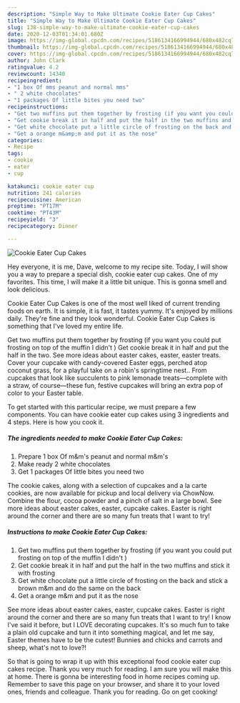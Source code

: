 ```yaml
---
description: "Simple Way to Make Ultimate Cookie Eater Cup Cakes"
title: "Simple Way to Make Ultimate Cookie Eater Cup Cakes"
slug: 138-simple-way-to-make-ultimate-cookie-eater-cup-cakes
date: 2020-12-03T01:34:01.680Z
image: https://img-global.cpcdn.com/recipes/5186134166994944/680x482cq70/cookie-eater-cup-cakes-recipe-main-photo.jpg
thumbnail: https://img-global.cpcdn.com/recipes/5186134166994944/680x482cq70/cookie-eater-cup-cakes-recipe-main-photo.jpg
cover: https://img-global.cpcdn.com/recipes/5186134166994944/680x482cq70/cookie-eater-cup-cakes-recipe-main-photo.jpg
author: John Clark
ratingvalue: 4.2
reviewcount: 14340
recipeingredient:
- "1 box Of mms peanut and normal mms"
- " 2 white chocolates"
- "1 packages Of little bites you need two"
recipeinstructions:
- "Get two muffins put them together by frosting (if you want you could put  frosting on top of the muffin I didn&#39;t )"
- "Get cookie break it in half and put the half in the two muffins and stick it with frosting"
- "Get white chocolate put a little circle of frosting on the back and stick a brown m&amp;m and do the same on the back"
- "Get a orange m&amp;m and put it as the nose"
categories:
- Recipe
tags:
- cookie
- eater
- cup

katakunci: cookie eater cup 
nutrition: 241 calories
recipecuisine: American
preptime: "PT17M"
cooktime: "PT43M"
recipeyield: "3"
recipecategory: Dinner

---
```



![Cookie Eater Cup Cakes](https://img-global.cpcdn.com/recipes/5186134166994944/680x482cq70/cookie-eater-cup-cakes-recipe-main-photo.jpg)

Hey everyone, it is me, Dave, welcome to my recipe site. Today, I will show you a way to prepare a special dish, cookie eater cup cakes. One of my favorites. This time, I will make it a little bit unique. This is gonna smell and look delicious.

Cookie Eater Cup Cakes is one of the most well liked of current trending foods on earth. It is simple, it is fast, it tastes yummy. It's enjoyed by millions daily. They're fine and they look wonderful. Cookie Eater Cup Cakes is something that I've loved my entire life.

Get two muffins put them together by frosting (if you want you could put frosting on top of the muffin I didn&#39;t ) Get cookie break it in half and put the half in the two. See more ideas about easter cakes, easter, easter treats. Cover your cupcake with candy-covered Easter eggs, perched atop coconut grass, for a playful take on a robin&#39;s springtime nest.. From cupcakes that look like succulents to pink lemonade treats—complete with a straw, of course—these fun, festive cupcakes will bring an extra pop of color to your Easter table.


To get started with this particular recipe, we must prepare a few components. You can have cookie eater cup cakes using 3 ingredients and 4 steps. Here is how you cook it.

<!--inarticleads1-->

##### The ingredients needed to make Cookie Eater Cup Cakes:

1. Prepare 1 box Of m&amp;m&#39;s peanut and normal m&amp;m&#39;s
1. Make ready  2 white chocolates
1. Get 1 packages Of little bites you need two


The cookie cakes, along with a selection of cupcakes and a la carte cookies, are now available for pickup and local delivery via ChowNow. Combine the flour, cocoa powder and a pinch of salt in a large bowl. See more ideas about easter cakes, easter, cupcake cakes. Easter is right around the corner and there are so many fun treats that I want to try! 

<!--inarticleads2-->

##### Instructions to make Cookie Eater Cup Cakes:

1. Get two muffins put them together by frosting (if you want you could put  frosting on top of the muffin I didn&#39;t )
1. Get cookie break it in half and put the half in the two muffins and stick it with frosting
1. Get white chocolate put a little circle of frosting on the back and stick a brown m&amp;m and do the same on the back
1. Get a orange m&amp;m and put it as the nose


See more ideas about easter cakes, easter, cupcake cakes. Easter is right around the corner and there are so many fun treats that I want to try! I know I&#39;ve said it before, but I LOVE decorating cupcakes. It&#39;s so much fun to take a plain old cupcake and turn it into something magical, and let me say, Easter themes have to be the cutest! Bunnies and chicks and carrots and sheep, what&#39;s not to love?! 

So that is going to wrap it up with this exceptional food cookie eater cup cakes recipe. Thank you very much for reading. I am sure you will make this at home. There is gonna be interesting food in home recipes coming up. Remember to save this page on your browser, and share it to your loved ones, friends and colleague. Thank you for reading. Go on get cooking!
